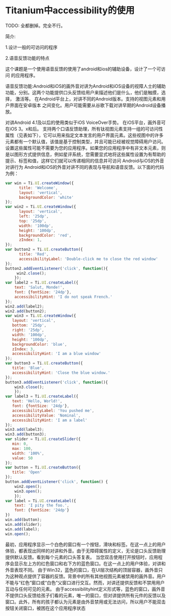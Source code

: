 # Titanium中accessibility的使用

TODO: 全都删掉。完全不行。

简介:

1.设计一般的可访问的程序

2.语音反馈功能的特点

这个课题是一个使用语音反馈的使用了android和ios的辅助设备，设计了一个可访问
的应用程序。

语音反馈功能:Android和iOS的画外音对讲为Android和iOS设备的视障人士的辅助
功能，分别。这两个功能提供口头反馈给用户来描述他们是什么，他们是触摸，选择，
激活等。
在Android平台上，对讲不同的Android版本。支持的视图元素和用户界面在安卓版本
之间变化。用户可能需要从谷歌下载对讲早期的Android设备播放。

对讲Android 4.1及以后的使用类似于iOS VoiceOver手势。
在iOS平台，画外音可在iOS 3。x和后。
支持两个口语反馈助理，所有钛视图元素支持一组的可访问性属性（见表如下），它可以用来指定文本发言的用户界面元素。这些视图中的许多元素都有一个默认值，该值是基于控制类型，并且可能已经被视觉障碍用户访问。设置这些属性可能不需要为您的应用程序。如果您的应用程序中有非文本元素，则是以图形方式提供信息，例如星评系统，您需要显式地将这些属性设置为有帮助的提示、标签和值，这样它们就可以传递相同的信息并可访问
Android与iOS的外音对讲行为
Android和iOS的外音对讲不同的表现与导航和语音反馈。以下面的代码为例：

```javascript
var win = Ti.UI.createWindow({
      title: 'Welcome',
      layout: 'vertical',
      backgroundColor: 'white'
});
var win2 = Ti.UI.createWindow({
      layout: 'vertical',
      left: '25dp',
      top: '25dp',
      width: '100dp',
      height: '100dp',
      backgroundColor: 'red',
      zIndex: 1,
});
var button2 = Ti.UI.createButton({
      title: 'Red',
      accessibilityLabel: 'Double-click me to close the red window'
});
button2.addEventListener('click', function(){
     win2.close();
    });
var label2 = Ti.UI.createLabel({
    text: 'Salut, Monde!',
    font: {fontSize: '24dp'},
    accessibilityHint: 'I do not speak French.'
});
win2.add(label2);
win2.add(button2);
var win3 = Ti.UI.createWindow({
   layout: 'vertical',
   bottom: '25dp',
   right: '25dp',
   width: '100dp',
   height: '100dp',
   backgroundColor: 'blue',
   zIndex: 3,
   accessibilityHint: 'I am a blue window'
});
var button3 = Ti.UI.createButton({
   title: 'Blue',
   accessibilityHint: 'Close the blue window.'
});
button3.addEventListener('click', function(){
    win3.close();
    });
var label3 = Ti.UI.createLabel({
   text: 'Hello, World!',
   font: {fontSize: '24dp'},
   accessibilityLabel: 'You pushed me',
   accessibilityValue: 'Nominal',
   accessibilityHint: 'I am a label'
});
win3.add(label3);
win3.add(button3);
var slider = Ti.UI.createSlider({
   min: 0,
   max: 100,
   width: '100%',
   value: 50
});
var button = Ti.UI.createButton({
   title: 'Open'
});
button.addEventListener('click', function() {
    win2.open();
    win3.open();
    });
var label = Ti.UI.createLabel({
    text: 'I pity the foo.',
    font: {fontSize: '24dp'}
})
win.add(button);
win.add(slider);
win.add(label);
win.open();
```
最初，应用程序显示一个白色的窗口有一个按钮，滑块和标签。在这一点上的用户体验，都表现出同样的对讲和外音。由于无障碍属性的定义，无论是口头反馈助理提供默认反馈。看到每个元素的口头答复表。
当您双击使用打开按钮时，应用程序会显示左上方的红色窗口和右下方的蓝色窗口。在这一点上的用户体验，对讲和外音表现不同。
由于Win32，蓝色的窗口，在UI层次结构的顶层容器，画外音只为这种观点提供了容器的反馈。背景中的所有其他视图元素被禁用的画外音。用户不能与“红色”窗口或“白色”父窗口进行交互。然而，对讲还提供反馈和不禁用用户互动与任何可见的元素。
由于accessibilityhint定义形式等，蓝色的窗口，画外音不提供口头反馈给孩子们看的元素，唯一的窗口，但对讲提供所有元件的反馈以及窗口。此外，所有的孩子都认为元素是由外音禁用或无法访问，所以用户不能双击按钮关闭窗口，被困在这个应用程序状态
